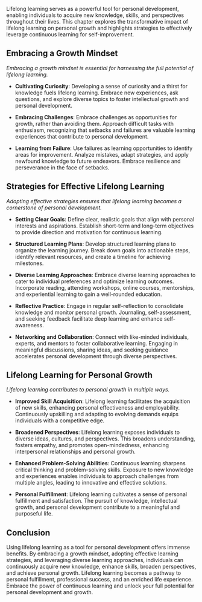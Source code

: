 
Lifelong learning serves as a powerful tool for personal development, enabling individuals to acquire new knowledge, skills, and perspectives throughout their lives. This chapter explores the transformative impact of lifelong learning on personal growth and highlights strategies to effectively leverage continuous learning for self-improvement.

Embracing a Growth Mindset
--------------------------

*Embracing a growth mindset is essential for harnessing the full potential of lifelong learning.*

* **Cultivating Curiosity**: Developing a sense of curiosity and a thirst for knowledge fuels lifelong learning. Embrace new experiences, ask questions, and explore diverse topics to foster intellectual growth and personal development.

* **Embracing Challenges**: Embrace challenges as opportunities for growth, rather than avoiding them. Approach difficult tasks with enthusiasm, recognizing that setbacks and failures are valuable learning experiences that contribute to personal development.

* **Learning from Failure**: Use failures as learning opportunities to identify areas for improvement. Analyze mistakes, adapt strategies, and apply newfound knowledge to future endeavors. Embrace resilience and perseverance in the face of setbacks.

Strategies for Effective Lifelong Learning
------------------------------------------

*Adopting effective strategies ensures that lifelong learning becomes a cornerstone of personal development.*

* **Setting Clear Goals**: Define clear, realistic goals that align with personal interests and aspirations. Establish short-term and long-term objectives to provide direction and motivation for continuous learning.

* **Structured Learning Plans**: Develop structured learning plans to organize the learning journey. Break down goals into actionable steps, identify relevant resources, and create a timeline for achieving milestones.

* **Diverse Learning Approaches**: Embrace diverse learning approaches to cater to individual preferences and optimize learning outcomes. Incorporate reading, attending workshops, online courses, mentorships, and experiential learning to gain a well-rounded education.

* **Reflective Practice**: Engage in regular self-reflection to consolidate knowledge and monitor personal growth. Journaling, self-assessment, and seeking feedback facilitate deep learning and enhance self-awareness.

* **Networking and Collaboration**: Connect with like-minded individuals, experts, and mentors to foster collaborative learning. Engaging in meaningful discussions, sharing ideas, and seeking guidance accelerates personal development through diverse perspectives.

Lifelong Learning for Personal Growth
-------------------------------------

*Lifelong learning contributes to personal growth in multiple ways.*

* **Improved Skill Acquisition**: Lifelong learning facilitates the acquisition of new skills, enhancing personal effectiveness and employability. Continuously upskilling and adapting to evolving demands equips individuals with a competitive edge.

* **Broadened Perspectives**: Lifelong learning exposes individuals to diverse ideas, cultures, and perspectives. This broadens understanding, fosters empathy, and promotes open-mindedness, enhancing interpersonal relationships and personal growth.

* **Enhanced Problem-Solving Abilities**: Continuous learning sharpens critical thinking and problem-solving skills. Exposure to new knowledge and experiences enables individuals to approach challenges from multiple angles, leading to innovative and effective solutions.

* **Personal Fulfillment**: Lifelong learning cultivates a sense of personal fulfillment and satisfaction. The pursuit of knowledge, intellectual growth, and personal development contribute to a meaningful and purposeful life.

Conclusion
----------

Using lifelong learning as a tool for personal development offers immense benefits. By embracing a growth mindset, adopting effective learning strategies, and leveraging diverse learning approaches, individuals can continuously acquire new knowledge, enhance skills, broaden perspectives, and achieve personal growth. Lifelong learning becomes a pathway to personal fulfillment, professional success, and an enriched life experience. Embrace the power of continuous learning and unlock your full potential for personal development and growth.
